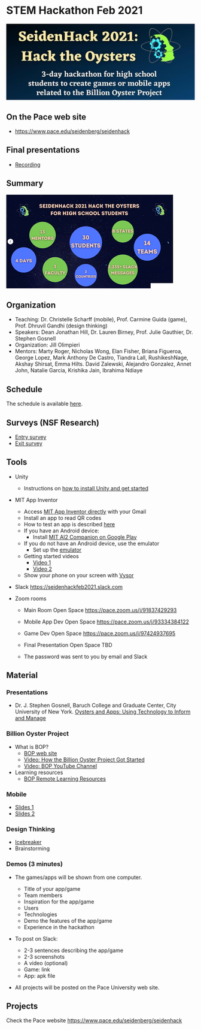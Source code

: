 # STEM Hackathon Feb 2021

![banner](https://github.com/PACESTEM/STEMHackathonFeb2021/blob/main/bannersmall.png)

## On the Pace web site

  * https://www.pace.edu/seidenberg/seidenhack

## Final presentations
  
  * [Recording](https://pace.hosted.panopto.com/Panopto/Pages/Viewer.aspx?id=7bbb81af-d90f-4594-b688-acdd013434c7)

## Summary

![summary](https://github.com/PACESTEM/STEMHackathonFeb2021/blob/main/smallsummary.png)
  
## Organization

  * Teaching: Dr. Christelle Scharff (mobile), Prof. Carmine Guida (game), Prof. Dhruvil Gandhi (design thinking)
  * Speakers: Dean Jonathan Hill, Dr. Lauren Birney, Prof. Julie Gauthier, Dr. Stephen Gosnell
  * Organization: Jill Olimpieri
  * Mentors: Marty	Roger, Nicholas	Wong, Elan	Fisher, Briana	Figueroa, George	Lopez, Mark Anthony	De Castro, Tiandra	Lall, RushikeshNage, Akshay Shirsat, Emma	Hilts. David Zalewski, Alejandro	Gonzalez, Annet John, Natalie Garcia, Krishika	Jain, Ibrahima Ndiaye

## Schedule

The schedule is available [here](https://docs.google.com/spreadsheets/d/1NR7N2MBm6g7LCoFWPCSte0xA8u1s4m37CS_kjd3MDBE/edit?usp=sharing).

## Surveys (NSF Research)

  * [Entry survey](https://bit.ly/bopstudy_stem-camp)
  * [Exit survey](https://bit.ly/bop-stem-camp-post)
  
## Tools

* Unity
  * Instructions on [how to install Unity and get started](http://bit.ly/before_we_begin)
  
* MIT App Inventor
  * Access [MIT App Inventor directly](https://appinventor.mit.edu) with your Gmail
  * Install an app to read QR codes 
  * How to test an app is described [here](http://appinventor.mit.edu/explore/ai2/setup)
  * If you have an Android device:
    * Install [MIT AI2 Companion on Google Play](https://play.google.com/store/apps/details?id=edu.mit.appinventor.aicompanion3&hl=en_US&gl=US)
  * If you do not have an Android device, use the emulator
    * Set up the [emulator](https://appinventor.mit.edu/explore/ai2/setup-emulator.html)
  * Getting started videos
    * [Video 1](https://www.youtube.com/watch?v=Vdo8UdkgDD8&feature=youtu.be)
    * [Video 2](https://www.youtube.com/watch?v=0hikoCvM3oc&feature=youtu.be)
  * Show your phone on your screen with [Vysor](https://www.vysor.io/)
    
* Slack https://seidenhackfeb2021.slack.com 
* Zoom rooms

  * Main Room Open Space https://pace.zoom.us/j/91837429293

  * Mobile App Dev Open Space https://pace.zoom.us/j/93334384122

  * Game Dev Open Space https://pace.zoom.us/j/97424937695

  * Final Presentation Open Space TBD
  
  * The password was sent to you by email and Slack

## Material

### Presentations

* Dr. J. Stephen Gosnell, Baruch College and Graduate Center, City University of New York. [Oysters and Apps: Using Technology to Inform and Manage](https://docs.google.com/presentation/d/1dhpejGG8HmXtLmuVXwrUyEAPPCEXho65_cwQdbSDlds/edit?usp=sharing)

### Billion Oyster Project

* What is BOP?
  * [BOP web site](https://www.billionoysterproject.org)
  * [Video: How the Billion Oyster Project Got Started](https://youtu.be/bIre6IK1YxQ)
  * [Video: BOP YouTube Channel](https://www.youtube.com/channel/UCu51XPII7JI7ANH_1xklViA)
* Learning resources
  * [BOP Remote Learning Resources](https://www.billionoysterproject.org/remote-learning)

### Mobile

* [Slides 1](https://bit.ly/seidenhack202mobileslides)
* [Slides 2](https://bit.ly/2VETou2)

### Design Thinking

* [Icebreaker](https://app.mural.co/t/nycdesignfactory1093/m/nycdesignfactory1093/1614200587240/1f94cb1bbb21a27351353f97f2eb83fa0559743e)
* Brainstorming

### Demos (3 minutes)

  * The games/apps will be shown from one computer. 
    * Title of your app/game
    * Team members
    * Inspiration for the app/game
    * Users
    * Technologies
    * Demo the features of the app/game
    * Experience in the hackathon
  
  * To post on Slack:
    * 2-3 sentences describing the app/game
    * 2-3 screenshots
    * A video (optional)
    * Game: link
    * App: apk file
   
  * All projects will be posted on the Pace University web site.

## Projects

Check the Pace website https://www.pace.edu/seidenberg/seidenhack

